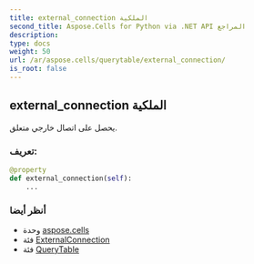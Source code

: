 ```yaml
---
title: external_connection الملكية
second_title: Aspose.Cells for Python via .NET API المراجع
description:
type: docs
weight: 50
url: /ar/aspose.cells/querytable/external_connection/
is_root: false
---
```

##  external_connection الملكية

يحصل على اتصال خارجي متعلق.
###  تعريف:
```python
@property
def external_connection(self):
    ...
```

###  أنظر أيضا
* وحدة [aspose.cells](../../)
* فئة [ExternalConnection](/cells/python-net/ar/aspose.cells.externalconnections/externalconnection)
* فئة [QueryTable](/cells/python-net/ar/aspose.cells/querytable)
